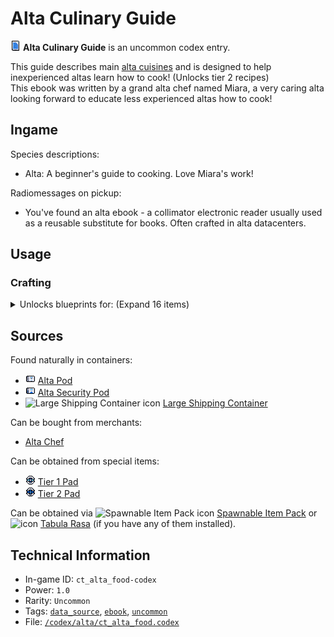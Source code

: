 # Alta Culinary Guide

<img src="https://raw.githubusercontent.com/Ceterai/Enternia/main/codex/alta/ebook/security.png" alt="Alta Culinary Guide icon" loading="lazy" height="16px" width="auto" /> **Alta Culinary Guide** is an uncommon codex entry.

This guide describes main [alta cuisines](https://ceterai.github.io/MyEnternia/Wiki/Tags/AltaCuisine) and is designed to help inexperienced altas learn how to cook! (Unlocks tier 2 recipes)  
This ebook was written by a grand alta chef named Miara, a very caring alta looking forward to educate less experienced altas how to cook!

## Ingame

Species descriptions:

- Alta: A beginner's guide to cooking. Love Miara's work!

Radiomessages on pickup:

- You've found an alta ebook - a collimator electronic reader usually used as a reusable substitute for books. Often crafted in alta datacenters.

## Usage

### Crafting

<details markdown="1"><summary>Unlocks blueprints for: (Expand 16 items)</summary>

- <img src="https://raw.githubusercontent.com/Ceterai/Enternia/main/items/generic/food/tier2/ct_assorti.png" alt="Assorti icon" loading="lazy" height="16px" width="auto" /> [Assorti](https://ceterai.github.io/MyEnternia/Wiki/Assorti)
- <img src="https://raw.githubusercontent.com/Ceterai/Enternia/main/items/generic/food/tier2/ct_aya_candy.png" alt="Aya Candy icon" loading="lazy" height="16px" width="auto" /> [Aya Candy](https://ceterai.github.io/MyEnternia/Wiki/AyaCandy)
- <img src="https://raw.githubusercontent.com/Ceterai/Enternia/main/items/generic/food/tier2/ct_aya_icecream.png" alt="Aya Ice Cream icon" loading="lazy" height="16px" width="auto" /> [Aya Ice Cream](https://ceterai.github.io/MyEnternia/Wiki/AyaIceCream)
- <img src="https://raw.githubusercontent.com/Ceterai/Enternia/main/items/generic/food/tier2/ct_biomix_icecream.png" alt="Biomix Ice Cream icon" loading="lazy" height="16px" width="auto" /> [Biomix Ice Cream](https://ceterai.github.io/MyEnternia/Wiki/BiomixIceCream)
- <img src="https://raw.githubusercontent.com/Ceterai/Enternia/main/items/generic/food/tier2/ct_calio_tea.png" alt="Calio Tea icon" loading="lazy" height="16px" width="auto" /> [Calio Tea](https://ceterai.github.io/MyEnternia/Wiki/CalioTea)
- <img src="https://raw.githubusercontent.com/Ceterai/Enternia/main/items/generic/food/tier2/ct_crystal_cookies.png" alt="Crystal Cookies icon" loading="lazy" height="16px" width="auto" /> [Crystal Cookies](https://ceterai.github.io/MyEnternia/Wiki/CrystalCookies)
- <img src="https://raw.githubusercontent.com/Ceterai/Enternia/main/items/generic/food/tier2/ct_crystal_icecream.png" alt="Crystal Ice Cream icon" loading="lazy" height="16px" width="auto" /> [Crystal Ice Cream](https://ceterai.github.io/MyEnternia/Wiki/CrystalIceCream)
- <img src="https://raw.githubusercontent.com/Ceterai/Enternia/main/items/generic/food/tier2/ct_gheatsyn_tea.png" alt="Gheatsyn Tea icon" loading="lazy" height="16px" width="auto" /> [Gheatsyn Tea](https://ceterai.github.io/MyEnternia/Wiki/GheatsynTea)
- <img src="https://raw.githubusercontent.com/Ceterai/Enternia/main/items/generic/food/tier2/ct_koywa_tea.png" alt="Koywa Tea icon" loading="lazy" height="16px" width="auto" /> [Koywa Tea](https://ceterai.github.io/MyEnternia/Wiki/KoywaTea)
- <img src="https://raw.githubusercontent.com/Ceterai/Enternia/main/items/generic/food/tier2/ct_maito_tea.png" alt="Maito Tea icon" loading="lazy" height="16px" width="auto" /> [Maito Tea](https://ceterai.github.io/MyEnternia/Wiki/MaitoTea)
- <img src="https://raw.githubusercontent.com/Ceterai/Enternia/main/items/generic/food/tier2/ct_miko_tea.png" alt="Miko Tea icon" loading="lazy" height="16px" width="auto" /> [Miko Tea](https://ceterai.github.io/MyEnternia/Wiki/MikoTea)
- <img src="https://raw.githubusercontent.com/Ceterai/Enternia/main/items/generic/food/tier2/ct_ometonna.png" alt="Ometonna icon" loading="lazy" height="16px" width="auto" /> [Ometonna](https://ceterai.github.io/MyEnternia/Wiki/Ometonna)
- <img src="https://raw.githubusercontent.com/Ceterai/Enternia/main/items/generic/food/tier2/ct_tsay_icecream.png" alt="Tsay Ice Cream icon" loading="lazy" height="16px" width="auto" /> [Tsay Ice Cream](https://ceterai.github.io/MyEnternia/Wiki/TsayIceCream)
- <img src="https://raw.githubusercontent.com/Ceterai/Enternia/main/items/generic/food/tier2/ct_vermont_tea.png" alt="Vermont Tea icon" loading="lazy" height="16px" width="auto" /> [Vermont Tea](https://ceterai.github.io/MyEnternia/Wiki/VermontTea)
- <img src="https://raw.githubusercontent.com/Ceterai/Enternia/main/items/generic/food/tier2/ct_yaara_tea.png" alt="Yaara Tea icon" loading="lazy" height="16px" width="auto" /> [Yaara Tea](https://ceterai.github.io/MyEnternia/Wiki/YaaraTea)
- <img src="https://raw.githubusercontent.com/Ceterai/Enternia/main/items/generic/food/tier2/ct_zandarm_tart.png" alt="Zandarm Tart icon" loading="lazy" height="16px" width="auto" /> [Zandarm Tart](https://ceterai.github.io/MyEnternia/Wiki/ZandarmTart)

</details>

## Sources

Found naturally in containers:

- <img src="https://raw.githubusercontent.com/Ceterai/Enternia/main/objects/alta/city/pod/icon.png" alt="Alta Pod icon" loading="lazy" height="16px" width="auto" /> [Alta Pod](https://ceterai.github.io/MyEnternia/Wiki/AltaPod)
- <img src="https://raw.githubusercontent.com/Ceterai/Enternia/main/objects/alta/security/pod/icon.png" alt="Alta Security Pod icon" loading="lazy" height="16px" width="auto" /> [Alta Security Pod](https://ceterai.github.io/MyEnternia/Wiki/AltaSecurityPod)
- <img src="https://starbounder.org/mediawiki/images/e/e4/Large_Shipping_Container.png" alt="Large Shipping Container icon" loading="lazy" height="12px" width="30px" /> [Large Shipping Container](https://starbounder.org/Large_Shipping_Container)

Can be bought from merchants:

- [Alta Chef](https://ceterai.github.io/MyEnternia/Wiki/AltaChef)

Can be obtained from special items:

- <img src="https://raw.githubusercontent.com/Ceterai/Enternia/main/items/active/alta/loot/tier1.png" alt="Tier 1 Pad icon" loading="lazy" height="16px" width="auto" /> [Tier 1 Pad](https://ceterai.github.io/MyEnternia/Wiki/Tier1Pad)
- <img src="https://raw.githubusercontent.com/Ceterai/Enternia/main/items/active/alta/loot/tier2.png" alt="Tier 2 Pad icon" loading="lazy" height="16px" width="auto" /> [Tier 2 Pad](https://ceterai.github.io/MyEnternia/Wiki/Tier2Pad)

Can be obtained via <img src="https://raw.githubusercontent.com/Silverfeelin/Starbound-SpawnableItemPack/master/interface/sip/iconSmall.png" alt="Spawnable Item Pack icon" width="18" height="14"/> [Spawnable Item Pack](https://steamcommunity.com/sharedfiles/filedetails/?id=733665104) or <img src="https://steamuserimages-a.akamaihd.net/ugc/263843960696222713/3EC9A7C005541F7D577EBCB8C5736B4EFC9973D6/" alt="icon" width="8" height="12"/> [Tabula Rasa](https://community.playstarbound.com/resources/the-tabula-rasa.3222/) (if you have any of them installed).

## Technical Information

- In-game ID: `ct_alta_food-codex`
- Power: `1.0`
- Rarity: `Uncommon`
- Tags: [`data_source`](https://ceterai.github.io/MyEnternia/Wiki/Tags/DataSource), [`ebook`](https://ceterai.github.io/MyEnternia/Wiki/Tags/Ebook), [`uncommon`](https://ceterai.github.io/MyEnternia/Wiki/Tags/Uncommon)
- File: [`/codex/alta/ct_alta_food.codex`](https://github.com/Ceterai/Enternia/blob/main/codex/alta/ct_alta_food.codex)
